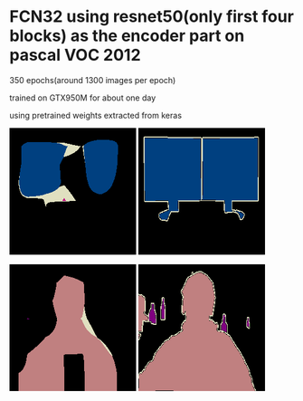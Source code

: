 # FCN32 using resnet50(only first four blocks) as the encoder part on pascal VOC 2012

350 epochs(around 1300 images per epoch)

trained on GTX950M for about one day 

using pretrained weights extracted from keras

![example outputs_5_o](https://github.com/mummy2358/resnet50_VOC/blob/master/test5.png)
![example outputs_5_l](https://github.com/mummy2358/resnet50_VOC/blob/master/test_label5.png)

![example outputs_6_o](https://github.com/mummy2358/resnet50_VOC/blob/master/test6.png)
![example outputs_6_l](https://github.com/mummy2358/resnet50_VOC/blob/master/test_label6.png)


